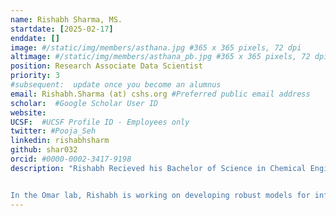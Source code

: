 ```yaml
---
name: Rishabh Sharma, MS.
startdate: [2025-02-17]
enddate: []
image: #/static/img/members/asthana.jpg #365 x 365 pixels, 72 dpi
altimage: #/static/img/members/asthana_pb.jpg #365 x 365 pixels, 72 dpi
position: Research Associate Data Scientist
priority: 3
#subsequent:  update once you become an alumnus
email: Rishabh.Sharma (at) cshs.org #Preferred public email address
scholar:  #Google Scholar User ID
website:
UCSF:  #UCSF Profile ID - Employees only
twitter: #Pooja_Seh
linkedin: rishabhsharm
github: shar032
orcid: #0000-0002-3417-9198
description: "Rishabh Recieved his Bachelor of Science in Chemical Engineering from the University of Southern California in 2020. Subsequently, he received his Masters degree in Data Science from the University of Rochester. His prior work has focused on developing AI-driven platforms for spatial biology applications and language models for description-to-molecule generation tasks.


In the Omar lab, Rishabh is working on developing robust models for inferring high resolution spatial and molecular features from routine hematoxylin and eosin (H&E)-stained whole slide images (WSI)."
---
```

